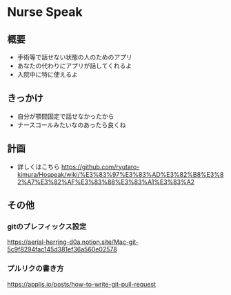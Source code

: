 # Nurse Speak
## 概要
- 手術等で話せない状態の人のためのアプリ
- あなたの代わりにアプリが話してくれるよ
- 入院中に特に使えるよ
## きっかけ
- 自分が顎間固定で話せなかったから
- ナースコールみたいなのあったら良くね

## 計画
- 詳しくはこちら
https://github.com/ryutaro-kimura/Hospeak/wiki/%E3%83%97%E3%83%AD%E3%82%B8%E3%82%A7%E3%82%AF%E3%83%88%E3%83%A1%E3%83%A2

## その他
### gitのプレフィックス設定
https://aerial-herring-d0a.notion.site/Mac-git-5c9f8294fac145d381ef36a560e02578

### プルリクの書き方
https://applis.io/posts/how-to-write-git-pull-request
